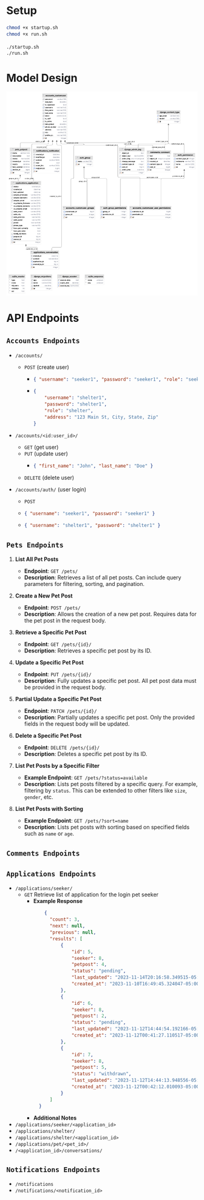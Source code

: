 # Setup

```bash
chmod +x startup.sh
chmod +x run.sh

./startup.sh
./run.sh
```

# Model Design

![Class Diagram](UML.jpg)

# API Endpoints

## `Accounts Endpoints`

-   `/accounts/`
    -   `POST` (create user)
        -   ```json
            { "username": "seeker1", "password": "seeker1", "role": "seeker" }
            ```
        -   ```json
            {
            	"username": "shelter1",
            	"password": "shelter1",
            	"role": "shelter",
            	"address": "123 Main St, City, State, Zip"
            }
            ```
-   `/accounts/<id:user_id>/`

    -   `GET` (get user)
    -   `PUT` (update user)
        -   ```json
            { "first_name": "John", "last_name": "Doe" }
            ```
    -   `DELETE` (delete user)

-   `/accounts/auth/` (user login)
    -   `POST`
    -   ```json
        { "username": "seeker1", "password": "seeker1" }
        ```
    -   ```json
        { "username": "shelter1", "password": "shelter1" }
        ```

## `Pets Endpoints`
1. **List All Pet Posts**
   - **Endpoint**: `GET /pets/`
   - **Description**: Retrieves a list of all pet posts. Can include query parameters for filtering, sorting, and pagination.

2. **Create a New Pet Post**
   - **Endpoint**: `POST /pets/`
   - **Description**: Allows the creation of a new pet post. Requires data for the pet post in the request body.

3. **Retrieve a Specific Pet Post**
   - **Endpoint**: `GET /pets/{id}/`
   - **Description**: Retrieves a specific pet post by its ID.

4. **Update a Specific Pet Post**
   - **Endpoint**: `PUT /pets/{id}/`
   - **Description**: Fully updates a specific pet post. All pet post data must be provided in the request body.

5. **Partial Update a Specific Pet Post**
   - **Endpoint**: `PATCH /pets/{id}/`
   - **Description**: Partially updates a specific pet post. Only the provided fields in the request body will be updated.

6. **Delete a Specific Pet Post**
   - **Endpoint**: `DELETE /pets/{id}/`
   - **Description**: Deletes a specific pet post by its ID.

7. **List Pet Posts by a Specific Filter**
   - **Example Endpoint**: `GET /pets/?status=available`
   - **Description**: Lists pet posts filtered by a specific query. For example, filtering by `status`. This can be extended to other filters like `size`, `gender`, etc.

8. **List Pet Posts with Sorting**
   - **Example Endpoint**: `GET /pets/?sort=name`
   - **Description**: Lists pet posts with sorting based on specified fields such as `name` or `age`.






## `Comments Endpoints`

## `Applications Endpoints`

-   `/applications/seeker/` 
    - `GET` Retrieve list of application for the login pet seeker 
        - **Example Response**
            ```json
                {    
                  "count": 3,
                  "next": null,
                  "previous": null,
                  "results": [
                      {
                          "id": 5,
                          "seeker": 8,
                          "petpost": 4,
                          "status": "pending",
                          "last_updated": "2023-11-14T20:16:58.349515-05:00",
                          "created_at": "2023-11-10T16:49:45.324047-05:00"
                      },
                      {
                          "id": 6,
                          "seeker": 8,
                          "petpost": 2,
                          "status": "pending",
                          "last_updated": "2023-11-12T14:44:54.192166-05:00",
                          "created_at": "2023-11-12T00:41:27.110517-05:00"
                      },
                      {
                          "id": 7,
                          "seeker": 8,
                          "petpost": 5,
                          "status": "withdrawn",
                          "last_updated": "2023-11-12T14:44:13.948556-05:00",
                          "created_at": "2023-11-12T00:42:12.010093-05:00"
                      }
                  ]
              }
            ```
        - **Additional Notes**
-   `/applications/seeker/<application_id>`
-   `/applications/shelter/`
-   `/applications/shelter/<application_id>`
-   `/applications/pet/<pet_id>/`
-   `/<application_id>/conversations/`

## `Notifications Endpoints`

-   `/notifications`
-   `/notifications/<notification_id>`
